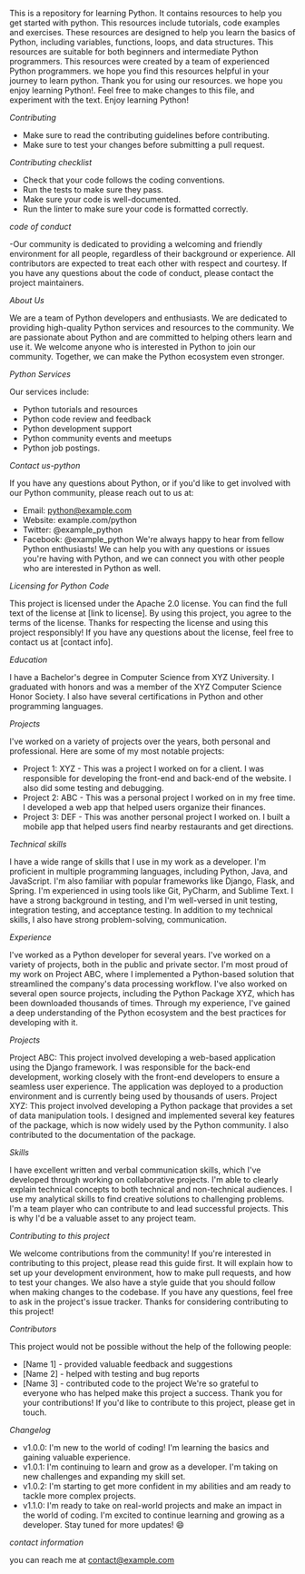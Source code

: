 This is a repository for learning Python.
It contains resources to help you get started with python.
This resources include tutorials, code examples and exercises.
These resources are designed to help you learn the basics of Python, including variables, functions, loops, and data structures.
This resources are suitable for both beginners and intermediate Python programmers.
This resources were created by a team of experienced Python programmers.
we hope you find this resources helpful in your journey to learn python.
Thank you for using our resources. we hope you enjoy learning Python!.
Feel free to make changes to this file, and experiment with the text. 
Enjoy learning Python!

_Contributing_

- Make sure to read the contributing guidelines before contributing.
- Make sure to test your changes before submitting a pull request.

_Contributing checklist_

- Check that your code follows the coding conventions.
- Run the tests to make sure they pass.
- Make sure your code is well-documented.
- Run the linter to make sure your code is formatted correctly.

_code of conduct_

-Our community is dedicated to providing a welcoming and friendly environment for all people, regardless of their background or experience. All contributors are expected to treat each other with respect and courtesy. If you have any questions about the code of conduct, please contact the project maintainers.

_About Us_

We are a team of Python developers and enthusiasts. We are dedicated to providing high-quality Python services and resources to the community. We are passionate about Python and are committed to helping others learn and use it. We welcome anyone who is interested in Python to join our community. Together, we can make the Python ecosystem even stronger.

_Python Services_

Our services include:
- Python tutorials and resources
- Python code review and feedback
- Python development support
- Python community events and meetups
- Python job postings.

_Contact us-python_

 If you have any questions about Python, or if you'd like to get involved with our Python community, please reach out to us at:
- Email: python@example.com
- Website: example.com/python
- Twitter: @example_python
- Facebook: @example_python
We're always happy to hear from fellow Python enthusiasts! We can help you with any questions or issues you're having with Python, and we can connect you with other people who are interested in Python as well.

_Licensing for Python Code_

This project is licensed under the Apache 2.0 license. You can find the full text of the license at [link to license]. By using this project, you agree to the terms of the license. Thanks for respecting the license and using this project responsibly! If you have any questions about the license, feel free to contact us at [contact info].

_Education_

 I have a Bachelor's degree in Computer Science from XYZ University. I graduated with honors and was a member of the XYZ Computer Science Honor Society. I also have several certifications in Python and other programming languages.

_Projects_

 I've worked on a variety of projects over the years, both personal and professional. Here are some of my most notable projects:
- Project 1: XYZ - This was a project I worked on for a client. I was responsible for developing the front-end and back-end of the website. I also did some testing and debugging.
- Project 2: ABC - This was a personal project I worked on in my free time. I developed a web app that helped users organize their finances.
- Project 3: DEF - This was another personal project I worked on. I built a mobile app that helped users find nearby restaurants and get directions.

_Technical skills_

 I have a wide range of skills that I use in my work as a developer. I'm proficient in multiple programming languages, including Python, Java, and JavaScript. I'm also familiar with popular frameworks like Django, Flask, and Spring. I'm experienced in using tools like Git, PyCharm, and Sublime Text. I have a strong background in testing, and I'm well-versed in unit testing, integration testing, and acceptance testing. In addition to my technical skills, I also have strong problem-solving, communication.

_Experience_

 I've worked as a Python developer for several years. I've worked on a variety of projects, both in the public and private sector. I'm most proud of my work on Project ABC, where I implemented a Python-based solution that streamlined the company's data processing workflow. I've also worked on several open source projects, including the Python Package XYZ, which has been downloaded thousands of times. Through my experience, I've gained a deep understanding of the Python ecosystem and the best practices for developing with it.

_Projects_

Project ABC: This project involved   developing a web-based application using the Django framework. I was responsible for the back-end development, working closely with the front-end developers to ensure a seamless user experience. The application was deployed to a production environment and is currently being used by thousands of users.
Project XYZ: This project involved developing a Python package that provides a set of data manipulation tools. I designed and implemented several key features of the package, which is now widely used by the Python community. I also contributed to the documentation of the package.

_Skills_

 I have excellent written and verbal communication skills, which I've developed through working on collaborative projects. I'm able to clearly explain technical concepts to both technical and non-technical audiences. I use my analytical skills to find creative solutions to challenging problems. I'm a team player who can contribute to and lead successful projects. This is why I'd be a valuable asset to any project team.

_Contributing to this project_

We welcome contributions from the community! If you're interested in contributing to this project, please read this guide first. It will explain how to set up your development environment, how to make pull requests, and how to test your changes. We also have a style guide that you should follow when making changes to the codebase. If you have any questions, feel free to ask in the project's issue tracker. Thanks for considering contributing to this project!

_Contributors_

This project would not be possible without the help of the following people:
- [Name 1] - provided valuable feedback and suggestions
- [Name 2] - helped with testing and bug reports
- [Name 3] - contributed code to the project
We're so grateful to everyone who has helped make this project a success. Thank you for your contributions! If you'd like to contribute to this project, please get in touch.

_Changelog_

- v1.0.0: I'm new to the world of coding! I'm learning the basics and gaining valuable experience.
- v1.0.1: I'm continuing to learn and grow as a developer. I'm taking on new challenges and expanding my skill set.
- v1.0.2: I'm starting to get more confident in my abilities and am ready to tackle more complex projects.
- v1.1.0: I'm ready to take on real-world projects and make an impact in the world of coding. I'm excited to continue learning and growing as a developer. Stay tuned for more updates! 😄

_contact information_

you can reach me at
contact@example.com